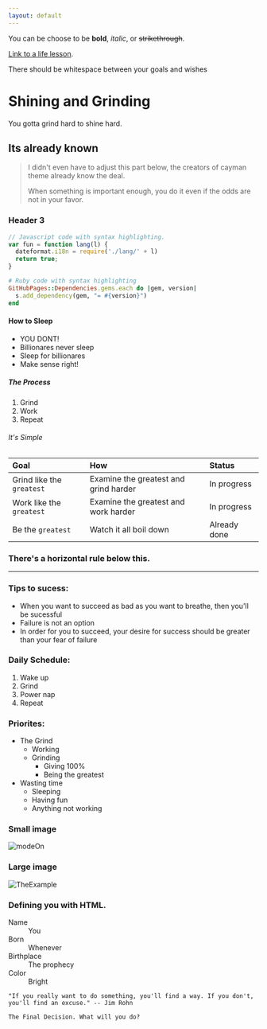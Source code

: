```yaml
---
layout: default
---
```


You can be choose to be **bold**, _italic_, or ~~strikethrough~~.

[Link to a life lesson](https://www.youtube.com/watch?v=M8cgK4Wykjg).

There should be whitespace between your goals and wishes

# Shining and Grinding

You gotta grind hard to shine hard. 

## Its already known

> I didn't even have to adjust this part below, the creators of cayman theme already know the deal.
>
> When something is important enough, you do it even if the odds are not in your favor.

### Header 3

```js
// Javascript code with syntax highlighting.
var fun = function lang(l) {
  dateformat.i18n = require('./lang/' + l)
  return true;
}
```

```ruby
# Ruby code with syntax highlighting
GitHubPages::Dependencies.gems.each do |gem, version|
  s.add_dependency(gem, "= #{version}")
end
```

#### How to Sleep

*   YOU DONT!
*   Billionares never sleep
*   Sleep for billionares
*   Make sense right!

##### The Process

1.  Grind
2.  Work
3.  Repeat

###### It's Simple

| Goal                      | How                                   | Status       |
|:--------------------------|:--------------------------------------|:-------------|
| Grind like the `greatest` | Examine the greatest and grind harder | In progress  |
| Work like the `greatest`  | Examine the greatest and work harder  | In progress  |
| Be the `greatest`         | Watch it all boil down                | Already done |

### There's a horizontal rule below this.

* * *

### Tips to sucess:

*   When you want to succeed as bad as you want to breathe, then you'll be sucessful
*   Failure is not an option
*   In order for you to succeed, your desire for success should be greater than your fear of failure

### Daily Schedule:

1.  Wake up
1.  Grind
1.  Power nap
1.  Repeat

### Priorites:

- The Grind
  - Working
  - Grinding
    - Giving 100%
    - Being the greatest
- Wasting time
  - Sleeping
  - Having fun
  - Anything not working

### Small image

![modeOn](https://static1.squarespace.com/static/585b74dd6b8f5b18cf943012/t/5a729e25c8302573ec2b7232/1517461036904/Grind+Mode.jpg)

### Large image

![TheExample](https://i.ytimg.com/vi/82TEZ9iL0mk/maxresdefault.jpg)


### Defining you with HTML.

<dl>
<dt>Name</dt>
<dd>You</dd>
<dt>Born</dt>
<dd>Whenever</dd>
<dt>Birthplace</dt>
<dd>The prophecy</dd>
<dt>Color</dt>
<dd>Bright</dd>
</dl>

```
"If you really want to do something, you'll find a way. If you don't, you'll find an excuse." -- Jim Rohn
```

```
The Final Decision. What will you do?
```
